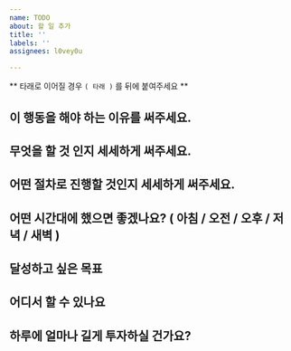 ```yaml
---
name: TODO
about: 할 일 추가
title: ''
labels: ''
assignees: l0vey0u

---
```


** 타래로 이어질 경우 `( 타래 )` 를 뒤에 붙여주세요 **
## 이 행동을 해야 하는 이유를 써주세요.


## 무엇을 할 것 인지 세세하게 써주세요.


## 어떤 절차로 진행할 것인지 세세하게 써주세요.


## 어떤 시간대에 했으면 좋겠나요? ( 아침 / 오전 / 오후 / 저녁 / 새벽 )


## 달성하고 싶은 목표


## 어디서 할 수 있나요


## 하루에 얼마나 길게 투자하실 건가요?
